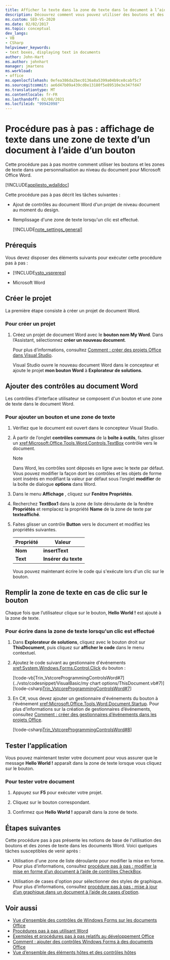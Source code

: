 ```yaml
---
title: Afficher le texte dans la zone de texte dans le document à l’aide du bouton
description: Découvrez comment vous pouvez utiliser des boutons et des zones de texte dans une personnalisation au niveau du document pour Microsoft Word.
ms.custom: SEO-VS-2020
ms.date: 02/02/2017
ms.topic: conceptual
dev_langs:
- VB
- CSharp
helpviewer_keywords:
- text boxes, displaying text in documents
author: John-Hart
ms.author: johnhart
manager: jmartens
ms.workload:
- office
ms.openlocfilehash: 0efea386da2bec0136a8a5399a04b9ce8cabf5c7
ms.sourcegitcommit: ae6d47b09a439cd0e13180f5e89510e3e347fd47
ms.translationtype: MT
ms.contentlocale: fr-FR
ms.lasthandoff: 02/08/2021
ms.locfileid: "99942098"
---
```

# <a name="walkthrough-display-text-in-a-text-box-in-a-document-using-a-button"></a>Procédure pas à pas : affichage de texte dans une zone de texte d’un document à l’aide d’un bouton
  Cette procédure pas à pas montre comment utiliser les boutons et les zones de texte dans une personnalisation au niveau du document pour Microsoft Office Word.

 [!INCLUDE[appliesto_wdalldoc](../vsto/includes/appliesto-wdalldoc-md.md)]

 Cette procédure pas à pas décrit les tâches suivantes :

- Ajout de contrôles au document Word d'un projet de niveau document au moment du design.

- Remplissage d'une zone de texte lorsqu'un clic est effectué.

  [!INCLUDE[note_settings_general](../sharepoint/includes/note-settings-general-md.md)]

## <a name="prerequisites"></a>Prérequis
 Vous devez disposer des éléments suivants pour exécuter cette procédure pas à pas :

- [!INCLUDE[vsto_vsprereq](../vsto/includes/vsto-vsprereq-md.md)]

- Microsoft Word

## <a name="create-the-project"></a>Créer le projet
 La première étape consiste à créer un projet de document Word.

### <a name="to-create-a-new-project"></a>Pour créer un projet

1. Créez un projet de document Word avec le **bouton nom My Word**. Dans l’Assistant, sélectionnez **créer un nouveau document**.

     Pour plus d’informations, consultez [Comment : créer des projets Office dans Visual Studio](../vsto/how-to-create-office-projects-in-visual-studio.md).

     Visual Studio ouvre le nouveau document Word dans le concepteur et ajoute le projet **mon bouton Word** à **Explorateur de solutions**.

## <a name="add-controls-to-the-word-document"></a>Ajouter des contrôles au document Word
 Les contrôles d'interface utilisateur se composent d'un bouton et une zone de texte dans le document Word.

### <a name="to-add-a-button-and-a-text-box"></a>Pour ajouter un bouton et une zone de texte

1. Vérifiez que le document est ouvert dans le concepteur Visual Studio.

2. À partir de l’onglet **contrôles communs** de la **boîte à outils**, faites glisser un <xref:Microsoft.Office.Tools.Word.Controls.TextBox> contrôle vers le document.

   > [!NOTE]
   > Dans Word, les contrôles sont déposés en ligne avec le texte par défaut. Vous pouvez modifier la façon dont les contrôles et les objets de forme sont insérés en modifiant la valeur par défaut sous l’onglet **modifier** de la boîte de dialogue **options** dans Word.

3. Dans le menu **Affichage** , cliquez sur **Fenêtre Propriétés**.

4. Recherchez **TextBox1** dans la zone de liste déroulante de la fenêtre **Propriétés** et remplacez la propriété **Name** de la zone de texte par **texteaffiché**.

5. Faites glisser un contrôle **Button** vers le document et modifiez les propriétés suivantes.

   |Propriété|Valeur|
   |--------------|-----------|
   |**Nom**|**insertText**|
   |**Text**|**Insérer du texte**|

   Vous pouvez maintenant écrire le code qui s'exécute lors d'un clic sur le bouton.

## <a name="populate-the-text-box-when-the-button-is-clicked"></a>Remplir la zone de texte en cas de clic sur le bouton
 Chaque fois que l’utilisateur clique sur le bouton, **Hello World !** est ajouté à la zone de texte.

### <a name="to-write-to-the-text-box-when-the-button-is-clicked"></a>Pour écrire dans la zone de texte lorsqu'un clic est effectué

1. Dans **Explorateur de solutions**, cliquez avec le bouton droit sur **ThisDocument**, puis cliquez sur **afficher le code** dans le menu contextuel.

2. Ajoutez le code suivant au gestionnaire d'événements <xref:System.Windows.Forms.Control.Click> du bouton :

     [!code-vb[Trin_VstcoreProgrammingControlsWord#7](../vsto/codesnippet/VisualBasic/my chart options/ThisDocument.vb#7)]
     [!code-csharp[Trin_VstcoreProgrammingControlsWord#7](../vsto/codesnippet/CSharp/Trin_VstcoreProgrammingControlsWordCS/ThisDocument.cs#7)]

3. En C#, vous devez ajouter un gestionnaire d'événements du bouton à l'événement <xref:Microsoft.Office.Tools.Word.Document.Startup>. Pour plus d’informations sur la création de gestionnaires d’événements, consultez [Comment : créer des gestionnaires d’événements dans les projets Office](../vsto/how-to-create-event-handlers-in-office-projects.md).

     [!code-csharp[Trin_VstcoreProgrammingControlsWord#8](../vsto/codesnippet/CSharp/Trin_VstcoreProgrammingControlsWordCS/ThisDocument.cs#8)]

## <a name="test-the-application"></a>Tester l’application
 Vous pouvez maintenant tester votre document pour vous assurer que le message **Hello World !** apparaît dans la zone de texte lorsque vous cliquez sur le bouton.

### <a name="to-test-your-document"></a>Pour tester votre document

1. Appuyez sur **F5** pour exécuter votre projet.

2. Cliquez sur le bouton correspondant.

3. Confirmez que **Hello World !** apparaît dans la zone de texte.

## <a name="next-steps"></a>Étapes suivantes
 Cette procédure pas à pas présente les notions de base de l'utilisation des boutons et des zones de texte dans les documents Word. Voici quelques tâches susceptibles de venir après :

- Utilisation d'une zone de liste déroulante pour modifier la mise en forme. Pour plus d’informations, consultez [procédure pas à pas : modifier la mise en forme d’un document à l’aide de contrôles CheckBox](../vsto/walkthrough-changing-document-formatting-using-checkbox-controls.md).

- Utilisation de cases d'option pour sélectionner des styles de graphique. Pour plus d’informations, consultez [procédure pas à pas : mise à jour d’un graphique dans un document à l’aide de cases d’option](../vsto/walkthrough-updating-a-chart-in-a-document-using-radio-buttons.md).

## <a name="see-also"></a>Voir aussi
- [Vue d’ensemble des contrôles de Windows Forms sur les documents Office](../vsto/windows-forms-controls-on-office-documents-overview.md)
- [Procédures pas à pas utilisant Word](../vsto/walkthroughs-using-word.md)
- [Exemples et procédures pas à pas relatifs au développement Office](../vsto/office-development-samples-and-walkthroughs.md)
- [Comment : ajouter des contrôles Windows Forms à des documents Office](../vsto/how-to-add-windows-forms-controls-to-office-documents.md)
- [Vue d’ensemble des éléments hôtes et des contrôles hôtes](../vsto/host-items-and-host-controls-overview.md)
